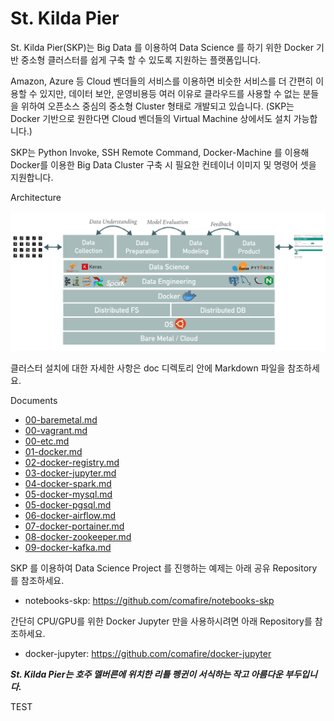 # St. Kilda Pier

St. Kilda Pier(SKP)는 Big Data 를 이용하여 Data Science 를 하기 위한 Docker 기반 중소형 클러스터를 쉽게 구축 할 수 있도록 지원하는 플랫폼입니다.

Amazon, Azure 등 Cloud 벤더들의 서비스를 이용하면 비슷한 서비스를 더 간편히 이용할 수 있지만, 데이터 보안, 운영비용등 여러 이유로 클라우드를 사용할 수 없는 분들을 위하여 오픈소스 중심의 중소형 Cluster 형태로 개발되고 있습니다. (SKP는 Docker 기반으로 원한다면 Cloud 벤더들의 Virtual Machine 상에서도 설치 가능합니다.)

SKP는 Python Invoke, SSH Remote Command, Docker-Machine 를 이용해 Docker를 이용한 Big Data Cluster 구축 시 필요한 컨테이너 이미지 및 명령어 셋을 지원합니다.

Architecture

<img width="768" src="https://raw.githubusercontent.com/comafire/st-kilda-pier/master/doc/images/2018-st-kilda-pier-001.png"></img>

클러스터 설치에 대한 자세한 사항은 doc 디렉토리 안에 Markdown 파일을 참조하세요.

Documents
* [00-baremetal.md](https://github.com/comafire/st-kilda-pier/blob/master/doc/00-baremetal.md)
* [00-vagrant.md](https://github.com/comafire/st-kilda-pier/blob/master/doc/00-vagrant.md)
* [00-etc.md](https://github.com/comafire/st-kilda-pier/blob/master/doc/00-etc.md)
* [01-docker.md](https://github.com/comafire/st-kilda-pier/blob/master/doc/01-docker.md)
* [02-docker-registry.md](https://github.com/comafire/st-kilda-pier/blob/master/doc/02-docker-registry.md)
* [03-docker-jupyter.md](https://github.com/comafire/st-kilda-pier/blob/master/doc/03-docker-jupyter.md)
* [04-docker-spark.md](https://github.com/comafire/st-kilda-pier/blob/master/doc/04-docker-spark.md)
* [05-docker-mysql.md](https://github.com/comafire/st-kilda-pier/blob/master/doc/05-docker-mysql.md)
* [05-docker-pgsql.md](https://github.com/comafire/st-kilda-pier/blob/master/doc/05-docker-pgsql.md)
* [06-docker-airflow.md](https://github.com/comafire/st-kilda-pier/blob/master/doc/06-docker-airflow.md)
* [07-docker-portainer.md](https://github.com/comafire/st-kilda-pier/blob/master/doc/07-docker-portainer.md)
* [08-docker-zookeeper.md](https://github.com/comafire/st-kilda-pier/blob/master/doc/08-docker-zookeeper.md)
* [09-docker-kafka.md](https://github.com/comafire/st-kilda-pier/blob/master/doc/09-docker-kafka.md)

SKP 를 이용하여 Data Science Project 를 진행하는 예제는 아래 공유 Repository 를 참조하세요.

* notebooks-skp: https://github.com/comafire/notebooks-skp

간단히 CPU/GPU를 위한 Docker Jupyter 만을 사용하시려면 아래 Repository를 참조하세요.

* docker-jupyter: https://github.com/comafire/docker-jupyter

_**St. Kilda Pier는 호주 멜버른에 위치한 리틀 펭귄이 서식하는 작고 아름다운 부두입니다.**_

TEST